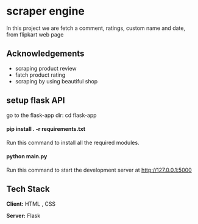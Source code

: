# scraper engine
In this project we are fetch a comment, ratings, custom name and date, from flipkart web page 

## Acknowledgements

 - scraping product review 
 - fatch product rating
 - scraping by using beautiful shop


## setup flask API

go to the flask-app dir: cd flask-app

#### pip install . -r requirements.txt

Run this command to install all the required modules.

#### python main.py

Run this command to start the development server at http://127.0.0.1:5000

## Tech Stack

**Client:** HTML , CSS

**Server:** Flask

